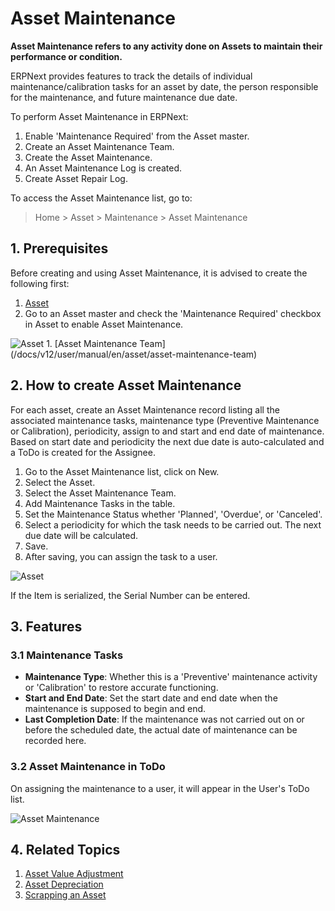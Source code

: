 <!-- add-breadcrumbs -->
# Asset Maintenance

**Asset Maintenance refers to any activity done on Assets to maintain their performance or condition.**

ERPNext provides features to track the details of individual maintenance/calibration tasks for an asset by date, the person responsible for the maintenance, and future maintenance due date.

To perform Asset Maintenance in ERPNext:

1. Enable 'Maintenance Required' from the Asset master.
2. Create an Asset Maintenance Team.
3. Create the Asset Maintenance.
4. An Asset Maintenance Log is created.
5. Create Asset Repair Log.

To access the Asset Maintenance list, go to:
> Home > Asset > Maintenance > Asset Maintenance

## 1. Prerequisites
Before creating and using Asset Maintenance, it is advised to create the following first:


1. [Asset](/docs/user/manual/en/asset/asset)
1. Go to an Asset master and check the 'Maintenance Required' checkbox in Asset to enable Asset Maintenance.
<img class="screenshot" alt="Asset" src="{{docs_base_url}}/v12/assets/img/asset/maintenance_required.png">
1. [Asset Maintenance Team](/docs/v12/user/manual/en/asset/asset-maintenance-team)

## 2. How to create Asset Maintenance
For each asset, create an Asset Maintenance record listing all the associated maintenance tasks, maintenance type (Preventive Maintenance or Calibration), periodicity, assign to and start and end date of maintenance. Based on start date and periodicity the next due date is auto-calculated and a ToDo is created for the Assignee.

1. Go to the Asset Maintenance list, click on New.
1. Select the Asset.
1. Select the Asset Maintenance Team.
1. Add Maintenance Tasks in the table.
  1. Set the Maintenance Status whether 'Planned', 'Overdue', or 'Canceled'.
  1. Select a periodicity for which the task needs to be carried out. The next due date will be calculated.
1. Save.
1. After saving, you can assign the task to a user.
  <img class="screenshot" alt="Asset" src="{{docs_base_url}}/v12/assets/img/asset/asset_maintenance.png">

If the Item is serialized, the Serial Number can be entered.

## 3. Features
### 3.1 Maintenance Tasks

* **Maintenance Type**: Whether this is a 'Preventive' maintenance activity or 'Calibration' to restore accurate functioning.
* **Start and End Date**: Set the start date and end date when the maintenance is supposed to begin and end.
* **Last Completion Date**: If the maintenance was not carried out on or before the scheduled date, the actual date of maintenance can be recorded here.

### 3.2 Asset Maintenance in ToDo

On assigning the maintenance to a user, it will appear in the User's ToDo list.

![Asset Maintenance](/docs/v12/assets/img/asset/asset-maintenance-todo.png)


## 4. Related Topics
1. [Asset Value Adjustment](/docs/user/manual/en/asset/asset-value-adjustment)
1. [Asset Depreciation](/docs/user/manual/en/asset/asset-depreciation)
1. [Scrapping an Asset](/docs/user/manual/en/asset/scrapping-an-asset)
